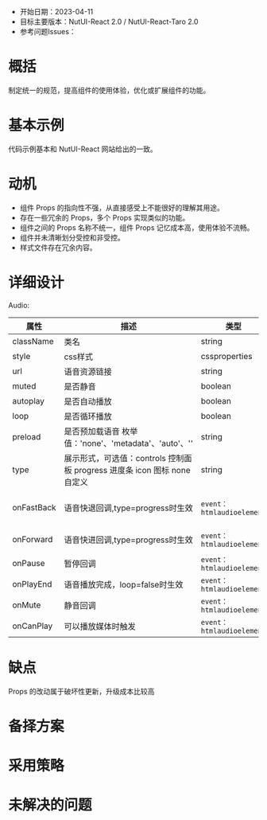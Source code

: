 - 开始日期：2023-04-11
- 目标主要版本：NutUI-React 2.0 / NutUI-React-Taro 2.0
- 参考问题Issues：

# 概括

制定统一的规范，提高组件的使用体验，优化或扩展组件的功能。


# 基本示例

代码示例基本和 NutUI-React 网站给出的一致。


# 动机

- 组件 Props 的指向性不强，从直接感受上不能很好的理解其用途。
- 存在一些冗余的 Props，多个 Props 实现类似的功能。
- 组件之间的 Props 名称不统一，组件 Props 记忆成本高，使用体验不流畅。
- 组件并未清晰划分受控和非受控。
- 样式文件存在冗余内容。


# 详细设计


Audio:

| 属性 | 描述 | 类型 | 默认值 | 改动点 |
| --- | --- | --- | --- | --- |
| className | 类名 | string | - |  |
| style | css样式 | cssproperties | {} |  |
| url | 语音资源链接 | string | - |  |
| muted | 是否静音 | boolean |  | 改为mute |
| autoplay | 是否自动播放 | boolean |  |  |
| loop | 是否循环播放 | boolean |  |  |
| preload | 是否预加载语音 枚举值：'none'、'metadata'、'auto'、'' | string | auto |  |
| type | 展示形式，可选值：controls 控制面板 progress 进度条 icon 图标 none 自定义 | string | progress |  |
| onFastBack | 语音快退回调,type=progress时生效 | `event：htmlaudioelement` |  | 改为onFastReverse onRewind？ |
| onForward | 语音快进回调,type=progress时生效 | `event：htmlaudioelement` |  | 改为onFastForward？ |
| onPause | 暂停回调 | `event：htmlaudioelement` |  |  |
| onPlayEnd | 语音播放完成，loop=false时生效 | `event：htmlaudioelement` |  | ？ |
| onMute | 静音回调 | `event：htmlaudioelement` |  |  |
| onCanPlay | 可以播放媒体时触发 | `event：htmlaudioelement` |  | ？ |


# 缺点

Props 的改动属于破坏性更新，升级成本比较高

# 备择方案


# 采用策略


# 未解决的问题

